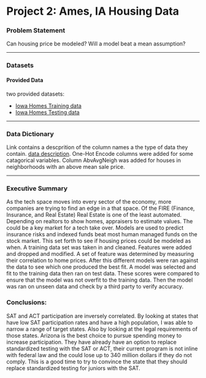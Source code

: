 # Project 2: Ames, IA Housing Data

### Problem Statement

Can housing price be modeled?
Will a model beat a mean assumption?


---

### Datasets

#### Provided Data

two provided datasets:

- [Iowa Homes Training data](./datasets/train.csv)
- [Iowa Homes Testing data](./datasets/test.csv)


---

### Data Dictionary

Link contains a descprition of the column names a the type of data they contain.
[data description](http://jse.amstat.org/v19n3/decock/DataDocumentation.txt).
One-Hot Encode columns were added for some catagorical variables. 
Column AbvAvgNeigh was added for houses in neighborhoods with an above mean sale price.

---
### Executive Summary

As the tech space moves into every sector of the economy, more companies are trying to find an edge in a that space. Of the FIRE (Finance, Insurance, and Real Estate) Real Estate is one of the least automated. Depending on realtors to show homes, appraisers to estimate values. The could be a key market for a tech take over. Models are used to predict insurance risks and indexed funds beat most human managed funds on the stock market. This set forth to see if housing prices could be modeled as when. 
A training data set was taken in and cleaned. Features were added and dropped and modified. A set of feature was determined by measuring their correlation to home prices. After this different models were ran against the data to see which one produced the best fit. A model was selected and fit to the training data then ran on test data. These scores were compared to ensure that the model was not overfit to the training data. Then the model was ran on unseen data and check by a third party to verify accuracy. 




### Conclusions:

SAT and ACT participation are inversely correlated. By looking at states that have low SAT participation rates and have a high population, I was able to narrow a range of target states. Also by looking at the legal requirements	of those states. Arizona is the best choice to pursue spending money to increase participation. They have already have an option to replace standardized testing with the SAT or ACT, their current program is not inline with federal law and the could lose up to 340 million dollars if they do not comply. This is a good time to try to convince the state that they should replace standardized testing for juniors with the SAT.
